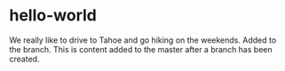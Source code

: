 hello-world
===========
We really like to drive to Tahoe and go hiking on the weekends.
Added to the branch.
This is content added to the master after a branch has been created.
